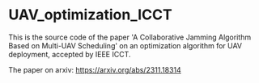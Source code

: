 # UAV_optimization_ICCT
This is the source code of the paper 'A Collaborative Jamming Algorithm Based on
Multi-UAV Scheduling' on an optimization algorithm for UAV deployment, accepted by IEEE ICCT.

The paper on arxiv: https://arxiv.org/abs/2311.18314
